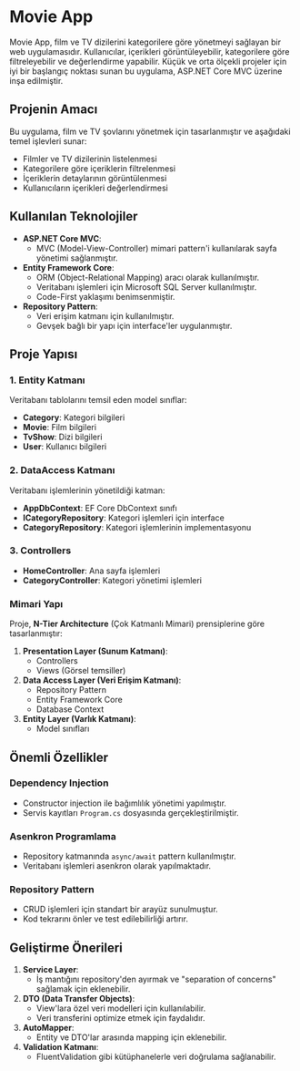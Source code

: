 # Movie App

Movie App, film ve TV dizilerini kategorilere göre yönetmeyi sağlayan bir web uygulamasıdır. Kullanıcılar, içerikleri görüntüleyebilir, kategorilere göre filtreleyebilir ve değerlendirme yapabilir. Küçük ve orta ölçekli projeler için iyi bir başlangıç noktası sunan bu uygulama, ASP.NET Core MVC üzerine inşa edilmiştir.

## Projenin Amacı
Bu uygulama, film ve TV şovlarını yönetmek için tasarlanmıştır ve aşağıdaki temel işlevleri sunar:
- Filmler ve TV dizilerinin listelenmesi
- Kategorilere göre içeriklerin filtrelenmesi
- İçeriklerin detaylarının görüntülenmesi
- Kullanıcıların içerikleri değerlendirmesi

## Kullanılan Teknolojiler
- **ASP.NET Core MVC**:
  - MVC (Model-View-Controller) mimari pattern'i kullanılarak sayfa yönetimi sağlanmıştır.
- **Entity Framework Core**:
  - ORM (Object-Relational Mapping) aracı olarak kullanılmıştır.
  - Veritabanı işlemleri için Microsoft SQL Server kullanılmıştır.
  - Code-First yaklaşımı benimsenmiştir.
- **Repository Pattern**:
  - Veri erişim katmanı için kullanılmıştır.
  - Gevşek bağlı bir yapı için interface'ler uygulanmıştır.

## Proje Yapısı
### 1. Entity Katmanı
Veritabanı tablolarını temsil eden model sınıflar:
- **Category**: Kategori bilgileri
- **Movie**: Film bilgileri
- **TvShow**: Dizi bilgileri
- **User**: Kullanıcı bilgileri

### 2. DataAccess Katmanı
Veritabanı işlemlerinin yönetildiği katman:
- **AppDbContext**: EF Core DbContext sınıfı
- **ICategoryRepository**: Kategori işlemleri için interface
- **CategoryRepository**: Kategori işlemlerinin implementasyonu

### 3. Controllers
- **HomeController**: Ana sayfa işlemleri
- **CategoryController**: Kategori yönetimi işlemleri

### Mimari Yapı
Proje, **N-Tier Architecture** (Çok Katmanlı Mimari) prensiplerine göre tasarlanmıştır:
1. **Presentation Layer (Sunum Katmanı)**:
   - Controllers
   - Views (Görsel temsiller)
2. **Data Access Layer (Veri Erişim Katmanı)**:
   - Repository Pattern
   - Entity Framework Core
   - Database Context
3. **Entity Layer (Varlık Katmanı)**:
   - Model sınıfları

## Önemli Özellikler
### Dependency Injection
- Constructor injection ile bağımlılık yönetimi yapılmıştır.
- Servis kayıtları `Program.cs` dosyasında gerçekleştirilmiştir.

### Asenkron Programlama
- Repository katmanında `async/await` pattern kullanılmıştır.
- Veritabanı işlemleri asenkron olarak yapılmaktadır.

### Repository Pattern
- CRUD işlemleri için standart bir arayüz sunulmuştur.
- Kod tekrarını önler ve test edilebilirliği artırır.

## Geliştirme Önerileri
1. **Service Layer**:
   - İş mantığını repository'den ayırmak ve "separation of concerns" sağlamak için eklenebilir.
2. **DTO (Data Transfer Objects)**:
   - View'lara özel veri modelleri için kullanılabilir.
   - Veri transferini optimize etmek için faydalıdır.
3. **AutoMapper**:
   - Entity ve DTO'lar arasında mapping için eklenebilir.
4. **Validation Katmanı**:
   - FluentValidation gibi kütüphanelerle veri doğrulama sağlanabilir.


